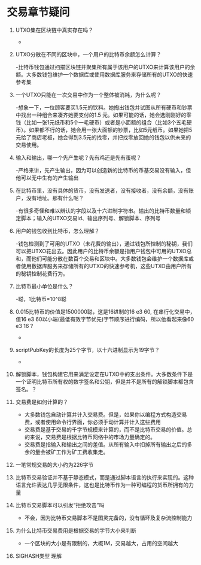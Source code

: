 # 交易章节疑问

1. UTXO集在区块链中真实存在吗？

   -

2. UTXO分散在不同的区块中，一个用户的比特币余额怎么计算？

   -比特币钱包通过扫描区块链并聚集所有属于该用户的UTXO来计算该用户的余额。大多数钱包维护一个数据库或使用数据库服务来存储所有的UTXO的快速参考集

3. 一个UTXO只能在一次交易中作为一个整体被消耗，为什么呢？

   -想象一下，一位顾客要买1.5元的饮料。她掏出钱包并试图从所有硬币和钞票中找出一种组合来凑齐她要支付的1.5 元。如果可能的话，她会选刚刚好的零钱（比如一张1元纸币和5个一毛硬币）或者是小面额的组合（比如3个五毛硬币）。如果都不行的话，她会用一张大面额的钞票，比如5元纸币。如果她把5元给了商店老板，她会得到3.5元的找零，并把找零放回她的钱包以供未来的交易使用。 

4. 输入和输出，哪一个先产生呢？先有鸡还是先有蛋呢？

   -严格来讲，先产生输出，因为可以创造新的比特币的币基交易没有输入，但他可以无中生有的产生输出

5. 在比特币里，没有具体的货币，没有发送者，没有接收者，没有余额，没有账户，没有地址。那有什么呢？

   -有很多奇怪和难以辨认的字段以及十六进制字符串。输出的比特币数量和锁定脚本；输入的UTXO交易id、输出序列号、解锁脚本、序列号

6. 用户的钱包收到比特币，怎么理解？

   -钱包检测到了可用的UTXO（未花费的输出），通过钱包所控制的秘钥，我们可以把UTXO花出去。因此用户的比特币余额是指用户钱包中可用的UTXO总和，而他们可能分散在数百个交易和区块中。大多数钱包会维护一个数据库或者使用数据库服务来存储所有的UTXO的快速参考机，这些UTXO由用户所有的秘钥控制花费行为。

7. 比特币最小单位是什么？

   -聪，1比特币=10^8聪

8. 0.015比特币的价值是1500000聪，这是16进制的16 e3 60, 在串行化交易中，值16 e3 60以小端(最低有效字节优先)字节顺序进行编码，所以他看起来像60 e3 16 ?

   -

9. scriptPubKey的长度为25个字节，以十六进制显示为19字节？

   -

10. 解锁脚本，钱包构建它用来满足设定在UTXO中的支出条件。大多数条件下是一个证明比特币所有权的数字签名和公钥，但是并不是所有的解锁脚本都包含签名。？

11. 交易费是如何计算的？

    - 大多数钱包自动计算并计入交易费。但是，如果你以编程方式构造交易费，或者使用命令行界面，你必须手动计算并计入这些费用
    - 交易费是基于交易的千字节规模来计算的，而不是比特币交易的价值。总的来说，交易费是根据比特币网络中的市场力量确定的。
    - 交易费是指输入和输出之间的差值。从所有输入中扣掉所有输出之后的多余的量会被矿工作为矿工费收集走。

12. 一笔常规交易的大小约为226字节

13. 比特币交易验证并不基于静态模式，而是通过脚本语言的执行来实现的。这种语言允许表达几乎无限条件，这也是比特币作为一种可编程的货币所拥有的力量

14. 比特币交易脚本可以引发“拒绝攻击”吗

    - 不会，因为比特币交易脚本不是图灵完备的，没有循环及复杂流控制能力

15. 为什么比特币交易费用是根据交易的字节大小来判断

    - 一个区块的大小是有限制的，大概1M，交易越大，占用的空间越大

16. SIGHASH类型 理解